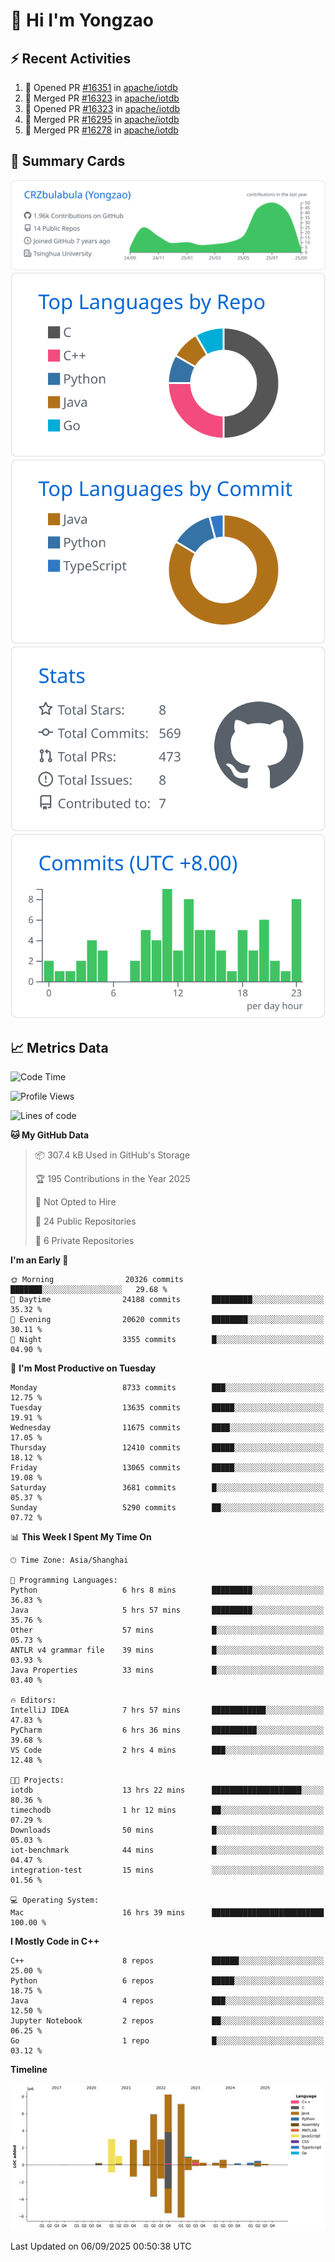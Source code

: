 # 👋 Hi I'm Yongzao

## ⚡ Recent Activities
<!--START_SECTION:activity-->
1. 💪 Opened PR [#16351](https://github.com/apache/iotdb/pull/16351) in [apache/iotdb](https://github.com/apache/iotdb)
2. 🎉 Merged PR [#16323](https://github.com/apache/iotdb/pull/16323) in [apache/iotdb](https://github.com/apache/iotdb)
3. 💪 Opened PR [#16323](https://github.com/apache/iotdb/pull/16323) in [apache/iotdb](https://github.com/apache/iotdb)
4. 🎉 Merged PR [#16295](https://github.com/apache/iotdb/pull/16295) in [apache/iotdb](https://github.com/apache/iotdb)
5. 🎉 Merged PR [#16278](https://github.com/apache/iotdb/pull/16278) in [apache/iotdb](https://github.com/apache/iotdb)
<!--END_SECTION:activity-->

## 🎑 Summary Cards

[![](https://raw.githubusercontent.com/CRZbulabula/CRZbulabula/main/profile-summary-card-output/github/0-profile-details.svg)](https://github.com/vn7n24fzkq/github-profile-summary-cards)
[![](https://raw.githubusercontent.com/CRZbulabula/CRZbulabula/main/profile-summary-card-output/github/1-repos-per-language.svg)](https://github.com/vn7n24fzkq/github-profile-summary-cards) [![](https://raw.githubusercontent.com/CRZbulabula/CRZbulabula/main/profile-summary-card-output/github/2-most-commit-language.svg)](https://github.com/vn7n24fzkq/github-profile-summary-cards)
[![](https://raw.githubusercontent.com/CRZbulabula/CRZbulabula/main/profile-summary-card-output/github/3-stats.svg)](https://github.com/vn7n24fzkq/github-profile-summary-cards) [![](https://raw.githubusercontent.com/CRZbulabula/CRZbulabula/main/profile-summary-card-output/github/4-productive-time.svg)](https://github.com/vn7n24fzkq/github-profile-summary-cards)

## 📈 Metrics Data

<!--START_SECTION:waka-->
![Code Time](http://img.shields.io/badge/Code%20Time-1%2C176%20hrs%2029%20mins-blue)

![Profile Views](http://img.shields.io/badge/Profile%20Views-0-blue)

![Lines of code](https://img.shields.io/badge/From%20Hello%20World%20I%27ve%20Written-36.7%20million%20lines%20of%20code-blue)

**🐱 My GitHub Data** 

> 📦 307.4 kB Used in GitHub's Storage 
 > 
> 🏆 195 Contributions in the Year 2025
 > 
> 🚫 Not Opted to Hire
 > 
> 📜 24 Public Repositories 
 > 
> 🔑 6 Private Repositories 
 > 
**I'm an Early 🐤** 

```text
🌞 Morning                20326 commits       ███████░░░░░░░░░░░░░░░░░░   29.68 % 
🌆 Daytime                24188 commits       █████████░░░░░░░░░░░░░░░░   35.32 % 
🌃 Evening                20620 commits       ████████░░░░░░░░░░░░░░░░░   30.11 % 
🌙 Night                  3355 commits        █░░░░░░░░░░░░░░░░░░░░░░░░   04.90 % 
```
📅 **I'm Most Productive on Tuesday** 

```text
Monday                   8733 commits        ███░░░░░░░░░░░░░░░░░░░░░░   12.75 % 
Tuesday                  13635 commits       █████░░░░░░░░░░░░░░░░░░░░   19.91 % 
Wednesday                11675 commits       ████░░░░░░░░░░░░░░░░░░░░░   17.05 % 
Thursday                 12410 commits       █████░░░░░░░░░░░░░░░░░░░░   18.12 % 
Friday                   13065 commits       █████░░░░░░░░░░░░░░░░░░░░   19.08 % 
Saturday                 3681 commits        █░░░░░░░░░░░░░░░░░░░░░░░░   05.37 % 
Sunday                   5290 commits        ██░░░░░░░░░░░░░░░░░░░░░░░   07.72 % 
```


📊 **This Week I Spent My Time On** 

```text
🕑︎ Time Zone: Asia/Shanghai

💬 Programming Languages: 
Python                   6 hrs 8 mins        █████████░░░░░░░░░░░░░░░░   36.83 % 
Java                     5 hrs 57 mins       █████████░░░░░░░░░░░░░░░░   35.76 % 
Other                    57 mins             █░░░░░░░░░░░░░░░░░░░░░░░░   05.73 % 
ANTLR v4 grammar file    39 mins             █░░░░░░░░░░░░░░░░░░░░░░░░   03.93 % 
Java Properties          33 mins             █░░░░░░░░░░░░░░░░░░░░░░░░   03.40 % 

🔥 Editors: 
IntelliJ IDEA            7 hrs 57 mins       ████████████░░░░░░░░░░░░░   47.83 % 
PyCharm                  6 hrs 36 mins       ██████████░░░░░░░░░░░░░░░   39.68 % 
VS Code                  2 hrs 4 mins        ███░░░░░░░░░░░░░░░░░░░░░░   12.48 % 

🐱‍💻 Projects: 
iotdb                    13 hrs 22 mins      ████████████████████░░░░░   80.36 % 
timechodb                1 hr 12 mins        ██░░░░░░░░░░░░░░░░░░░░░░░   07.29 % 
Downloads                50 mins             █░░░░░░░░░░░░░░░░░░░░░░░░   05.03 % 
iot-benchmark            44 mins             █░░░░░░░░░░░░░░░░░░░░░░░░   04.47 % 
integration-test         15 mins             ░░░░░░░░░░░░░░░░░░░░░░░░░   01.56 % 

💻 Operating System: 
Mac                      16 hrs 39 mins      █████████████████████████   100.00 % 
```

**I Mostly Code in C++** 

```text
C++                      8 repos             ██████░░░░░░░░░░░░░░░░░░░   25.00 % 
Python                   6 repos             █████░░░░░░░░░░░░░░░░░░░░   18.75 % 
Java                     4 repos             ███░░░░░░░░░░░░░░░░░░░░░░   12.50 % 
Jupyter Notebook         2 repos             ██░░░░░░░░░░░░░░░░░░░░░░░   06.25 % 
Go                       1 repo              █░░░░░░░░░░░░░░░░░░░░░░░░   03.12 % 
```



**Timeline**

![Lines of Code chart](https://raw.githubusercontent.com/CRZbulabula/CRZbulabula/main/assets/bar_graph.png)


 Last Updated on 06/09/2025 00:50:38 UTC
<!--END_SECTION:waka-->

